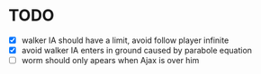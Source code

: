 # TODO

- [x] walker IA should have a limit, avoid follow player infinite
- [x] avoid walker IA enters in ground caused by parabole equation
- [ ] worm should only apears when Ajax is over him
